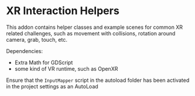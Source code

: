 # XR Interaction Helpers

This addon contains helper classes and example scenes for common XR related challenges, such as movement with collisions, rotation around camera, grab, touch, etc.

Dependencies:
- Extra Math for GDScript
- some kind of VR runtime, such as OpenXR

Ensure that the `InputMapper` script in the autoload folder has been activated in the project settings as an AutoLoad
